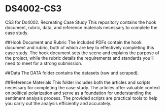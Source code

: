 # DS4002-CS3
CS3 for Ds4002. Recreating Case Study
This repository contains the hook document, rubric, data, and reference materials necessary to complete the case study.

##Hook Document and Rubric
The included PDFs contain the hook document and rubric, both of which are key to effectively completing this case study. The hook document sets the scene and explains the purpose of the project, while the rubric details the requirements and standards you’ll need to meet for a strong submission.

##Data
The DATA folder contains the datasets (raw and scraped).

##Reference Materials
This folder includes both the articles and scripts necessary for completing the case study. The articles offer valuable context on political polarization and serve as a foundation for understanding the sentiment analysis process. The provided scripts are practical tools to help you carry out the analysis efficiently and accurately. 
